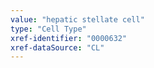 ```yaml
---
value: "hepatic stellate cell"
type: "Cell Type"
xref-identifier: "0000632"
xref-dataSource: "CL"
---
```

